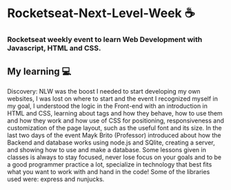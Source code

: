 # Rocketseat-Next-Level-Week  ☕
### Rocketseat weekly event to learn Web Development with Javascript, HTML and CSS.

## My learning 💻
Discovery: NLW was the boost I needed to start developing my own websites, I was lost on where to start and the event
I recognized myself in my goal, I understood the logic in the Front-end with an introduction in HTML and CSS, learning about tags and how they behave, how to use them and how they work and how
use of CSS for positioning, responsiveness and customization of the page layout, such as the useful font and its size. In the last two days of the event Mayk Brito (Professor)
introduced about how the Backend and database works using node.js and SQlite, creating a server, and showing how to use and make a database.
Some lessons given in classes is always to stay focused, never lose focus on your goals and to be a good programmer practice a lot, specialize in technology
that best fits what you want to work with and hand in the code!
Some of the libraries used were: express and nunjucks.
